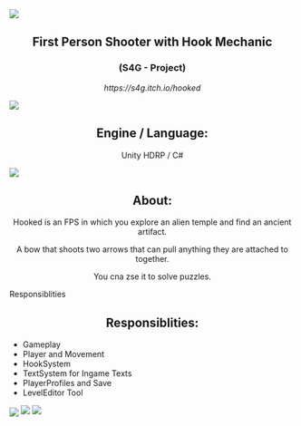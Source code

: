 <img src="https://user-images.githubusercontent.com/100194436/155525162-3db59b69-ba9e-420c-ae48-e65264cc9b80.png">

<!-- <h1>Hooked</h1>  -->
<h2 align="center">First Person Shooter with Hook Mechanic</h2>
<h3 align="center">(S4G - Project)</h3>
<p align="center"><i>https://s4g.itch.io/hooked</i></p>


<img align="center" src="https://user-images.githubusercontent.com/100194436/155525927-761e6055-1093-486b-951c-4ef999c7779f.png">
<h2 align="center">Engine / Language:</h2>
<p align="center">Unity HDRP / C# </p>

<img align="center" src="https://user-images.githubusercontent.com/100194436/155525927-761e6055-1093-486b-951c-4ef999c7779f.png">

<h2 align="center">About:</h2>
<p align="center">Hooked is an FPS in which you explore an alien temple and find an ancient artifact.</p>
<p align="center">A bow that shoots two arrows that can pull anything they are attached to together.</p>
<p align="center">You cna zse it to solve puzzles.</p>

Responsiblities

<h2 align="center">Responsiblities:</h2>

- Gameplay
- Player and Movement
- HookSystem
- TextSystem for Ingame Texts
- PlayerProfiles and Save
- LevelEditor Tool

<img align="center" src="https://user-images.githubusercontent.com/100194436/155525927-761e6055-1093-486b-951c-4ef999c7779f.png">
<img src="https://user-images.githubusercontent.com/100194436/155533377-53ecea87-2659-42c0-9854-c9cd9d748acd.png">
<img src="https://user-images.githubusercontent.com/100194436/155533065-0d024042-d948-42e3-a799-71ae91250063.png">

